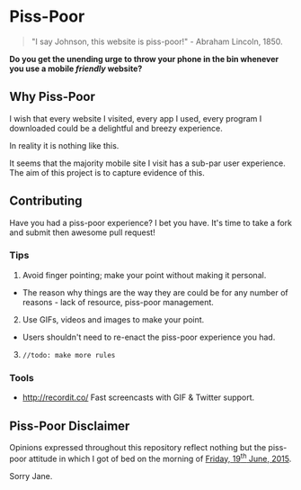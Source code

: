 # Piss-Poor

> "I say Johnson, this website is piss-poor!" - Abraham Lincoln, 1850.

**Do you get the unending urge to throw your phone in the bin whenever you use a mobile *friendly* website?**

## Why Piss-Poor

I wish that every website I visited, every app I used, every program I downloaded could be a delightful and breezy experience.

In reality it is nothing like this.

It seems that the majority mobile site I visit has a sub-par user experience. The aim of this project is to capture evidence of this.

## Contributing

Have you had a piss-poor experience? I bet you have. It's time to take a fork and submit then awesome pull request!

### Tips
1. Avoid finger pointing; make your point without making it personal.
  * The reason why things are the way they are could be for any number of reasons - lack of resource, piss-poor management.
2. Use GIFs, videos and images to make your point.
  * Users shouldn't need to re-enact the piss-poor experience you had.
3. `//todo: make more rules`

### Tools
* http://recordit.co/ Fast screencasts with GIF & Twitter support.

## Piss-Poor Disclaimer
Opinions expressed throughout this repository reflect nothing but the piss-poor attitude in which I got of bed on the morning of [Friday, 19<sup>th</sup> June, 2015](https://en.wikipedia.org/wiki/Portal:Current_events/2015_June_19).

Sorry Jane.
